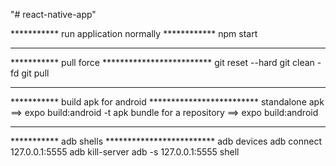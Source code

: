 "# react-native-app" 


*********** run application normally ************
npm start
*************************************************


*********** pull force *************************
git reset --hard
git clean -fd
git pull
*************************************************

*********** build apk for android *************************
standalone apk ==> expo build:android -t apk 
bundle for a repository ==> expo build:android 
*************************************************


*********** adb shells *************************
adb devices
adb connect 127.0.0.1:5555 
adb kill-server
adb -s 127.0.0.1:5555 shell
